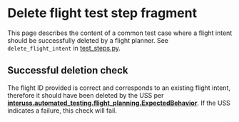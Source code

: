 # Delete flight test step fragment

This page describes the content of a common test case where a flight intent should be successfully deleted by a flight planner.
See `delete_flight_intent` in [test_steps.py](test_steps.py).

## Successful deletion check

The flight ID provided is correct and corresponds to an existing flight intent, therefore it should have been deleted by
the USS per **[interuss.automated_testing.flight_planning.ExpectedBehavior](../../requirements/interuss/automated_testing/flight_planning.md)**.
If the USS indicates a failure, this check will fail.
